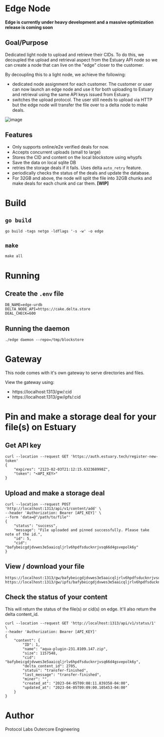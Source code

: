 # Edge Node
**Edge is currently under heavy development and a massive optimization release is coming soon**

## Goal/Purpose
Dedicated light node to upload and retrieve their CIDs. To do this, we decoupled the upload and retrieval aspect from the Estuary API node so we can create a node that can live on the "edge" closer to the customer.

By decoupling this to a light node, we achieve the following:
- dedicated node assignment for each customer. The customer or user can now launch an edge node and use it for both uploading to Estuary and retrieval using the same API keys issued from Estuary.
- switches the upload protocol. The user still needs to upload via HTTP but the edge node will transfer the file over to a delta node to make deals.

![image](https://user-images.githubusercontent.com/4479171/227985970-58bfead8-0906-4f2e-b7ae-b314508ee3e5.png)

## Features
- Only supports online/e2e verified deals for now.
- Accepts concurrent uploads (small to large)
- Stores the CID and content on the local blockstore using whypfs
- Save the data on local sqlite DB
- retries the storage deals if it fails. Uses delta `auto_retry` feature.
- periodically checks the status of the deals and update the database.
- For 32GB and above, the node will split the file into 32GB chunks and make deals for each chunk and car them. **[WIP]**

# Build
## `go build`
```
go build -tags netgo -ldflags '-s -w' -o edge
```

## `make`
```
make all
```

# Running
## Create the `.env` file
```
DB_NAME=edge-urdb
DELTA_NODE_API=https://cake.delta.store
DEAL_CHECK=600
```

## Running the daemon
```
./edge daemon --repo=/tmp/blockstore
```


# Gateway
This node comes with it's own gateway to serve directories and files.

View the gateway using:
- https://localhost:1313/gw/:cid
- https://localhost:1313/gw/ipfs/:cid

# Pin and make a storage deal for your file(s) on Estuary

## Get API key
```
curl --location --request GET 'https://auth.estuary.tech/register-new-token'
{
    "expires": "2123-02-03T21:12:15.632368998Z",
    "token": "<API_KEY>"
}
```

## Upload and make a storage deal
```
curl --location --request POST 'http://localhost:1313/api/v1/content/add' \
--header 'Authorization: Bearer [API_KEY]' \
--form 'data=@"/path/to/file"'
{
    "status": "success",
    "message": "File uploaded and pinned successfully. Please take note of the id.",
    "id": 5,
    "cid": "bafybeicgdjdvwes3e5aaicqljrlv6hpdfsducknrjvsq66d4gsvepolk6y"
}
```

## View / download your file
```
https://localhost:1313/gw/bafybeicgdjdvwes3e5aaicqljrlv6hpdfsducknrjvsq66d4gsvepolk6y
https://localhost:1313/gw/ipfs/bafybeicgdjdvwes3e5aaicqljrlv6hpdfsducknrjvsq66d4gsvepolk6y
```

## Check the status of your content
This will return the status of the file(s) or cid(s) on edge. It'll also return the delta content_id.
```
curl --location --request GET 'http://localhost:1313/api/v1/status/1' \
--header 'Authorization: Bearer [API_KEY]'
{
    "content": {
        "ID": 1,
        "name": "aqua-plugin-231.8109.147.zip",
        "size": 1157548,
        "cid": "bafybeicgdjdvwes3e5aaicqljrlv6hpdfsducknrjvsq66d4gsvepolk6y",
        "delta_content_id": 2705,
        "status": "transfer-finished",
        "last_message": "transfer-finished",
        "miner": "",
        "created_at": "2023-04-05T09:08:11.839358-04:00",
        "updated_at": "2023-04-05T09:09:00.105453-04:00"
    }
}
```

# Author
Protocol Labs Outercore Engineering

